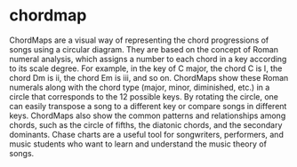 # chordmap
ChordMaps are a visual way of representing the chord progressions of songs using a circular diagram. They are based on the concept of Roman numeral analysis, which assigns a number to each chord in a key according to its scale degree. For example, in the key of C major, the chord C is I, the chord Dm is ii, the chord Em is iii, and so on. ChordMaps show these Roman numerals along with the chord type (major, minor, diminished, etc.) in a circle that corresponds to the 12 possible keys. By rotating the circle, one can easily transpose a song to a different key or compare songs in different keys. ChordMaps also show the common patterns and relationships among chords, such as the circle of fifths, the diatonic chords, and the secondary dominants. Chase charts are a useful tool for songwriters, performers, and music students who want to learn and understand the music theory of songs.
